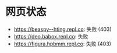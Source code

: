 # 网页状态
- https://beaspy--hting.repl.co: 失败 (403)
- https://deo.babox.repl.co: 失败
- https://figura.hpbmm.repl.co: 失败 (403)
